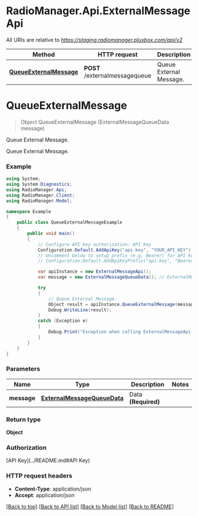 # RadioManager.Api.ExternalMessageApi

All URIs are relative to *https://staging.radiomanager.pluxbox.com/api/v2*

Method | HTTP request | Description
------------- | ------------- | -------------
[**QueueExternalMessage**](ExternalMessageApi.md#queueexternalmessage) | **POST** /externalmessagequeue | Queue External Message.


<a name="queueexternalmessage"></a>
# **QueueExternalMessage**
> Object QueueExternalMessage (ExternalMessageQueueData message)

Queue External Message.

Queue External Message.

### Example
```csharp
using System;
using System.Diagnostics;
using RadioManager.Api;
using RadioManager.Client;
using RadioManager.Model;

namespace Example
{
    public class QueueExternalMessageExample
    {
        public void main()
        {
            // Configure API key authorization: API Key
            Configuration.Default.AddApiKey("api-key", "YOUR_API_KEY");
            // Uncomment below to setup prefix (e.g. Bearer) for API key, if needed
            // Configuration.Default.AddApiKeyPrefix("api-key", "Bearer");

            var apiInstance = new ExternalMessageApi();
            var message = new ExternalMessageQueueData(); // ExternalMessageQueueData | Data **(Required)**

            try
            {
                // Queue External Message.
                Object result = apiInstance.QueueExternalMessage(message);
                Debug.WriteLine(result);
            }
            catch (Exception e)
            {
                Debug.Print("Exception when calling ExternalMessageApi.QueueExternalMessage: " + e.Message );
            }
        }
    }
}
```

### Parameters

Name | Type | Description  | Notes
------------- | ------------- | ------------- | -------------
 **message** | [**ExternalMessageQueueData**](ExternalMessageQueueData.md)| Data **(Required)** | 

### Return type

**Object**

### Authorization

[API Key](../README.md#API Key)

### HTTP request headers

 - **Content-Type**: application/json
 - **Accept**: application/json

[[Back to top]](#) [[Back to API list]](../README.md#documentation-for-api-endpoints) [[Back to Model list]](../README.md#documentation-for-models) [[Back to README]](../README.md)

